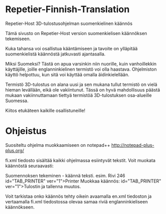 Repetier-Finnish-Translation
============================

Repetier-Host 3D-tulostusohjelman suomenkielinen käännös

Tämä sivusto on Repetier-Host version suomenkielisen käännöksen
tekemiseen.

Kuka tahansa voi osallistua kääntämiseen ja tavoite on ylläpitää
suomenkielistä käännöstä jatkuvasti ajantasalla.

Miksi Suomeksi?
Tästä on apua varsinkin niin nuorille, kuin vanhoillekkin käyttäjille,
joille englanninkielinen termistö voi olla haastava. Ohjelmiston käyttö
helpottuu, kun sitä voi käyttää omalla äidinkielellään.

Termistö
3D-tulostus on alana uusi ja sen mukana tullut termistö on vielä hieman
levällään, eikä ole vakiintunut. Tässä on hyvä mahdollisuus päästä
mukaan vakiinnuttamaan tiettyä termistöä 3D-tulostuksen osa-alueille
Suomessa.

Kiitos etukäteen kaikille osallistuneille!

Ohjeistus
============================

Suositeltu ohjelma muokkaamiseen on notepad++ http://notepad-plus-plus.org/

fi.xml tiedosto sisältää kaikki ohjelmassa esiintyvät tekstit.
Voit muokata käännöstä seuraavasti:

Suomennoksen tekeminen - käännä teksti.
esim.
Rivi 246  id="TAB_PRINTER" ver="1">Printer
Muokkaa käännös: id="TAB_PRINTER" ver="1">Tulostin
ja tallenna muutos.

Voit tarkistaa onko käännös tehty oikein avaamalla en.xml tiedoston ja vertaamalla fi.xml tiedostossa olevaa samaa riviä englanninkieliseen käännökseen.
